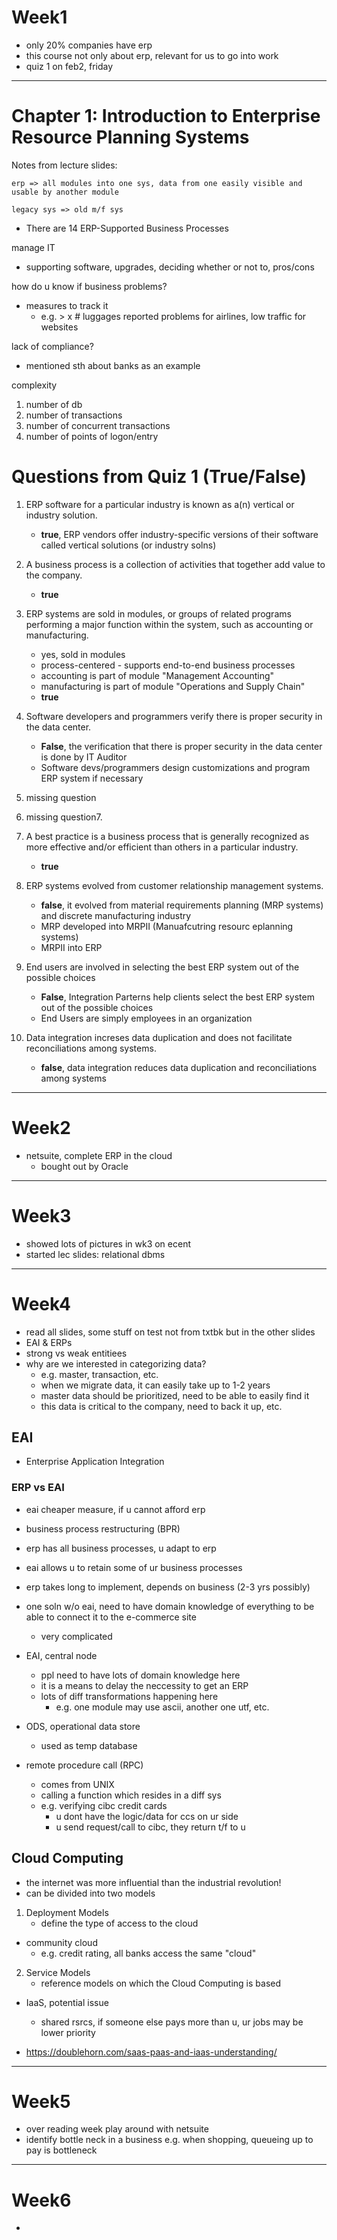 # Week1
- only 20% companies have erp
- this course not only about erp, relevant for us to go into work
- quiz 1 on feb2, friday
---

# Chapter 1: Introduction to Enterprise Resource Planning Systems
Notes from lecture slides:
```
erp => all modules into one sys, data from one easily visible and usable by another module 
```
```
legacy sys => old m/f sys 
```
- There are 14 ERP-Supported Business Processes

manage IT 
- supporting software, upgrades, deciding whether or not to, pros/cons

how do u know if business problems?
- measures to track it
    - e.g. > x # luggages reported problems for airlines, low traffic for websites

lack of compliance?
- mentioned sth about banks as an example

complexity
1. number of db
2. number of transactions
3. number of concurrent transactions
4. number of points of logon/entry

#  Questions from Quiz 1 (True/False)
1. ERP software for a particular industry is known as a(n) vertical or industry solution.
    - **true**, ERP vendors offer industry-specific versions of their software called vertical solutions (or industry solns)

2. A business process is a collection of activities that together add value to the company.
    - **true**

3. ERP systems are sold in modules, or groups of related programs performing a major function within the system, such as accounting or manufacturing.
    - yes, sold in modules
    - process-centered - supports end-to-end business processes
    - accounting is part of module "Management Accounting"
    - manufacturing is part of module "Operations and Supply Chain"
    - **true**

4. Software developers and programmers verify there is proper security in the data center.
    - **False**, the verification that there is proper security in the data center is done by IT Auditor
    - Software devs/programmers design customizations and program ERP system if necessary

5. missing question

6. missing question7. 

7. A best practice is a business process that is generally recognized as more effective and/or efficient than others in a particular industry.
    - **true**

8. ERP systems evolved from customer relationship management systems.
    - **false**, it evolved from material requirements planning (MRP systems) and discrete manufacturing industry
    - MRP developed into MRPII (Manuafcutring resourc eplanning systems)
    - MRPII into ERP

9. End users are involved in selecting the best ERP system out of the possible choices
    - **False**, Integration Parterns help clients select the best ERP system out of the possible choices
    - End Users are simply employees in an organization

10. Data integration increses data duplication and does not facilitate reconciliations among systems.
    -  **false**, data integration reduces data duplication and reconciliations among systems
---

# Week2
- netsuite, complete ERP in the cloud
    - bought out by Oracle

---

# Week3
- showed lots of pictures in wk3 on ecent
- started lec slides: relational dbms

---

# Week4
- read all slides, some stuff on test not from txtbk but in the other slides
- EAI & ERPs
- strong vs weak entitiees
- why are we interested in categorizing data?
    - e.g. master, transaction, etc.
    - when we migrate data, it can easily take up to 1-2 years
    - master data should be prioritized, need to be able to easily find it
    - this data is critical to the company, need to back it up, etc.

## EAI
- Enterprise Application Integration

### ERP vs EAI
- eai cheaper measure, if u cannot afford erp
- business process restructuring (BPR)
- erp has all business processes, u adapt to erp
- eai allows u to retain some of ur business processes
- erp takes long to implement, depends on business (2-3 yrs possibly)

- one soln w/o eai, need to have domain knowledge of everything to be able to connect it to the e-commerce site
    - very complicated

- EAI, central node
    - ppl need to have lots of domain knowledge here
    - it is a means to delay the neccessity to get an ERP
    - lots of diff transformations happening here
        - e.g. one module may use ascii, another one utf, etc.

- ODS, operational data store
    - used as temp database

- remote procedure call (RPC)
    - comes from UNIX
    - calling a function which resides in a diff sys
    - e.g. verifying cibc credit cards
        - u dont have the logic/data for ccs on ur side
        - u send request/call to cibc, they return t/f to u

## Cloud Computing
- the internet was more influential than the industrial revolution!
- can be divided into two models
1. Deployment Models
    - define the type of access to the cloud

- community cloud
    - e.g. credit rating, all banks access the same "cloud"

2. Service Models
    - reference models on which the Cloud Computing is based

- IaaS, potential issue
    - shared rsrcs, if someone else pays more than u, ur jobs may be lower priority

- https://doublehorn.com/saas-paas-and-iaas-understanding/

---

# Week5
- over reading week play around with netsuite
- identify bottle neck in a business e.g. when shopping, queueing up to pay is bottleneck

---

# Week6
- 